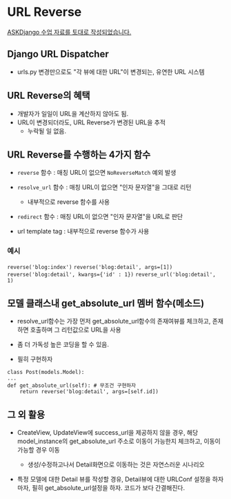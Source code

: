 # URL Reverse

[ASKDjango 수업 자료를 토대로 작성되었습니다.](https://nomade.kr/vod/django/18/)

## Django URL Dispatcher

- urls.py 변경만으로도 "각 뷰에 대한 URL"이 변경되는, 유연한 URL 시스템

## URL Reverse의 혜택

- 개발자가 일일이 URL을 계산하지 않아도 됨.
- URL이 변경되더라도, URL Reverse가 변경된 URL을 추적
  - 누락될 일 없음.

## URL Reverse를 수행하는 4가지 함수

- `reverse` 함수 : 매칭 URL이 없으면 `NoReverseMatch` 예외 발생
- `resolve_url` 함수 : 매칭 URL이 없으면 "인자 문자열"을 그대로 리턴
  - 내부적으로 reverse 함수를 사용

- `redirect` 함수 : 매칭 URL이 없으면 "인자 문자열"을 URL로 판단

- url template tag : 내부적으로 reverse 함수가 사용

### 예시
`reverse('blog:index')`
`reverse('blog:detail', args=[1])`
`reverse('blog:detail', kwargs={'id' : 1})`
`reverse_url('blog:detail', 1)`


## 모델 클래스내 get_absolute_url 멤버 함수(메소드)

- resolve_url함수는 가장 먼저 get_absolute_url함수의 존재여뷰를 체크하고, 존재하면 호출하며 그 리턴값으로 URL을 사용

- 좀 더 가독성 높은 코딩을 할 수 있음.
- 필히 구현하자

```
class Post(models.Model):
...
def get_absolute_url(self): # 무조건 구현하자
    return reverse('blog:detail', args=[self.id])
```

## 그 외 활용

- CreateView, UpdateView에 success_url을 제공하지 않을 경우, 해당 model_instance의 get_absolute_url 주소로 이동이 가능한지 체크하고, 이동이 가능할 경우 이동

  - 생성/수정하고나서 Detail화면으로 이동하는 것은 자연스러운 시나리오

- 특정 모델에 대한 Detail 뷰를 작성할 경유, Detail뷰에 대한 URLConf 설정을 하자마자, 필히 get_absolute_url설정을 하자. 코드가 보다 간결해진다.
